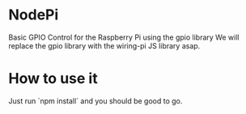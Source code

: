 # NodePi
Basic GPIO Control for the Raspberry Pi using the gpio library
We will replace the gpio library with the wiring-pi JS library asap.

# How to use it

Just run ´npm install´ and you should be good to go.

